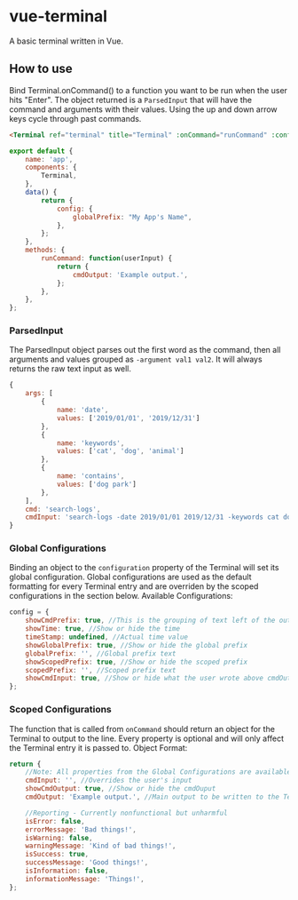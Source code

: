 # vue-terminal

A basic terminal written in Vue.

## How to use

Bind Terminal.onCommand() to a function you want to be run when the user hits "Enter". The object returned is a `ParsedInput` that will have the command and arguments with their values. Using the up and down arrow keys cycle through past commands.

```html
<Terminal ref="terminal" title="Terminal" :onCommand="runCommand" :configuration="config" />
```

```javascript
export default {
	name: 'app',
	components: {
		Terminal,
	},
	data() {
		return {
			config: {
				globalPrefix: "My App's Name",
			},
		};
	},
	methods: {
		runCommand: function(userInput) {
			return {
				cmdOutput: 'Example output.',
			};
		},
	},
};
```

### ParsedInput

The ParsedInput object parses out the first word as the command, then all arguments and values grouped as `-argument val1 val2`. It will always returns the raw text input as well.

```javascript
{
    args: [
        {
            name: 'date',
            values: ['2019/01/01', '2019/12/31']
        },
        {
            name: 'keywords',
            values: ['cat', 'dog', 'animal']
        },
        {
            name: 'contains',
            values: ['dog park']
        },
    ],
    cmd: 'search-logs',
    cmdInput: 'search-logs -date 2019/01/01 2019/12/31 -keywords cat dog animal -contains "dog park"'
}
```

### Global Configurations

Binding an object to the `configuration` property of the Terminal will set its global configuration. Global configurations are used as the default formatting for every Terminal entry and are overriden by the scoped configurations in the section below.
Available Configurations:

```javascript
config = {
	showCmdPrefix: true, //This is the grouping of text left of the output text
	showTime: true, //Show or hide the time
	timeStamp: undefined, //Actual time value
	showGlobalPrefix: true, //Show or hide the global prefix
	globalPrefix: '', //Global prefix text
	showScopedPrefix: true, //Show or hide the scoped prefix
	scopedPrefix: '', //Scoped prefix text
	showCmdInput: true, //Show or hide what the user wrote above cmdOutput text
};
```

### Scoped Configurations

The function that is called from `onCommand` should return an object for the Terminal to output to the line.
Every property is optional and will only affect the Terminal entry it is passed to.
Object Format:

```javascript
return {
	//Note: All properties from the Global Configurations are available here in addition to the following:
	cmdInput: '', //Overrides the user's input
	showCmdOutput: true, //Show or hide the cmdOuput
	cmdOutput: 'Example output.', //Main output to be written to the Terminal

	//Reporting - Currently nonfunctional but unharmful
	isError: false,
	errorMessage: 'Bad things!',
	isWarning: false,
	warningMessage: 'Kind of bad things!',
	isSuccess: true,
	successMessage: 'Good things!',
	isInformation: false,
	informationMessage: 'Things!',
};
```
